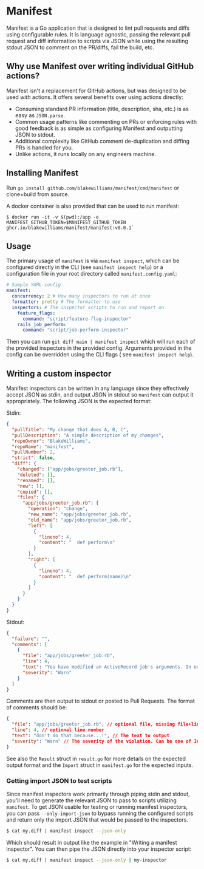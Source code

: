 # Manifest

Manifest is a Go application that is designed to lint pull requests and diffs
using configurable rules. It is language agnostic, passing the relevant pull
request and diff information to scripts via JSON while using the resulting
stdout JSON to comment on the PR/diffs, fail the build, etc.

## Why use Manifest over writing individual GitHub actions?

Manifest isn't a replacement for GitHub actions, but was designed to be used
_with_ actions. It offers several benefits over using actions directly:

- Consuming standard PR information (title, description, sha, etc.) is as easy as `JSON.parse`.
- Common usage patterns like commenting on PRs or enforcing rules with good feedback is as simple as configuring Manifest and outputting JSON to stdout.
- Additional complexity like GitHub comment de-duplication and diffing PRs is handled for you.
- Unlike actions, it runs locally on any engineers machine.


## Installing Manifest

Run `go install github.com/blakewilliams/manifest/cmd/manifest` or clone+build from source.

A docker container is also provided that can be used to run manifest:

```
$ docker run -it -v $(pwd):/app -e MANIFEST_GITHUB_TOKEN=$MANIFEST_GITHUB_TOKEN ghcr.io/blakewilliams/manifest/manifest:v0.0.1`
```

## Usage

The primary usage of `manifest` is via `manifest inspect`, which can be configured directly in the CLI (see `manifest inspect help`) or a configuration file in your root directory called `manifest.config.yaml`:

```yaml
# Sample YAML config
manifest:
  concurrency: 2 # How many inspectors to run at once
  formatter: pretty # The formatter to use
  inspectors: # The inspector scripts to run and report on
    feature_flags:
      command: "script/feature-flag-inspector"
    rails_job_perform:
      command: "script/job-perform-inspector"
```

Then you can run `git diff main | manifest inspect` which will run each of the provided
inspectors in the provided config. Arguments provided in the config can be
overridden using the CLI flags ( see `manifest inspect help`).

## Writing a custom inspector

Manifest inspectors can be written in any language since they effectively accept
JSON as stdin, and output JSON in stdout so `manifest` can output it
appropriately. The following JSON is the expected format:

Stdin:

```json
{
  "pullTitle": "My change that does A, B, C",
  "pullDescription": "A simple description of my changes",
  "repoOwner": "BlakeWilliams",
  "repoName": "manifest",
  "pullNumber": 2,
  "strict": false,
  "diff": {
    "changed": ["app/jobs/greeter_job.rb"],
    "deleted": [],
    "renamed": [],
    "new": [],
    "copied": [],
    "files": {
      "app/jobs/greeter_job.rb": {
        "operation": "change",
        "new_name": "app/jobs/greeter_job.rb",
        "old_name": "app/jobs/greeter_job.rb",
        "left": [
          {
            "lineno": 4,
            "content": "  def perform\n"
          }
        ],
        "right": [
          {
            "lineno": 4,
            "content": "  def perform(name)\n"
          }
        ]
      }
    }
  }
}
```

Stdout:

```json
{
  "failure": "",
  "comments": [
    {
      "file": "app/jobs/greeter_job.rb",
      "line": 4,
      "text": "You have modified an ActiveRecord job's arguments. In order to avoid job failures please read and follow X documentation.",
      "severity": "Warn"
    }
  ]
}
```

Comments are then output to stdout or posted to Pull Requests. The format of comments should be:

```json
{
  "file": "app/jobs/greeter_job.rb", // optional file, missing file+line comments top-level
  "line": 4, // optional line number
  "text": "don't do that because...!", // The text to output
  "severity": "Warn" // The severity of the violation. Can be one of Info, Warn, or Error.
}
```

See also the `Result` struct in `result.go` for more details on the expected output format and the `Import` struct in `manifest.go` for the expected inputs.

### Getting import JSON to test scripts

Since manifest inspectors work primarily through piping stdin and stdout, you'll need to generate the relevant JSON to pass to scripts utilizing `manifest`. To get JSON usable for testing or running manifest inspectors, you can pass `--only-import-json` to bypass running the configured scripts and return only the import JSON that would be passed to the inspectors.

```sh
$ cat my.diff | manifest inspect --json-only
```

Which should result in output like the example in "Writing a manifest inspector". You can then pipe the JSON directly into your inspector script:

```sh
$ cat my.diff | manifest inspect --json-only | my-inspector
```
